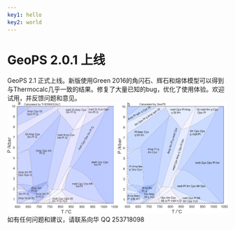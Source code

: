 ```yaml
---
key1: hello
key2: world
---
```


# GeoPS 2.0.1 上线

GeoPS 2.1 正式上线。新版使用Green 2016的角闪石、辉石和熔体模型可以得到与Thermocalc几乎一致的结果。修复了大量已知的bug，优化了使用体验。欢迎试用，并反馈问题和意见。
![BL487](/img/help/BL487.jpg)
如有任何问题和建议，请联系向华 QQ 253718098